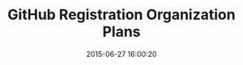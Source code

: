 ---
layout: post
title:  "GitHub Registration Organization Plans"
date:   2015-06-27 16:00:20
categories: github
tags: registration organization form wizard billing
screenshot: github-registration-5.jpg
---